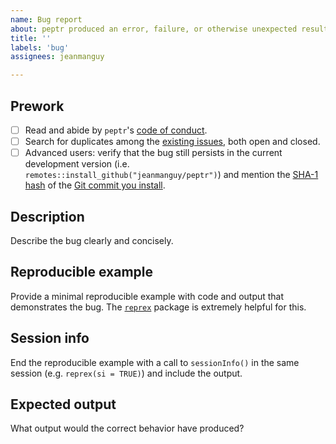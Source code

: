 ```yaml
---
name: Bug report
about: peptr produced an error, failure, or otherwise unexpected result.
title: ''
labels: 'bug'
assignees: jeanmanguy

---
```


## Prework

- [ ] Read and abide by `peptr`'s [code of conduct](https://github.com/jeanmanguy/peptr/blob/master/CODE_OF_CONDUCT.md).
- [ ] Search for duplicates among the [existing issues](https://github.com/jeanmanguy/peptr/issues), both open and closed.
- [ ] Advanced users: verify that the bug still persists in the current development version (i.e. `remotes::install_github("jeanmanguy/peptr")`) and mention the [SHA-1 hash](https://git-scm.com/book/en/v1/Getting-Started-Git-Basics#Git-Has-Integrity) of the [Git commit you install](https://github.com/jeanmanguy/peptr/commits/master).

## Description

Describe the bug clearly and concisely. 

## Reproducible example

Provide a minimal reproducible example with code and output that demonstrates the bug. The [`reprex`](https://github.com/tidyverse/reprex) package is extremely helpful for this.

## Session info

End the reproducible example with a call to `sessionInfo()` in the same session (e.g. `reprex(si = TRUE)`) and include the output.

## Expected output

What output would the correct behavior have produced?
